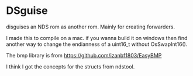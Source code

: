# DSguise
 disguises an NDS rom as another rom. Mainly for creating forwarders.

I made this to compile on a mac. if you wanna build it on windows then find another way to change the endianness of a uint16_t without OsSwapInt16().

The bmp library is from https://github.com/izanbf1803/EasyBMP

I think I got the concepts for the structs from ndstool.